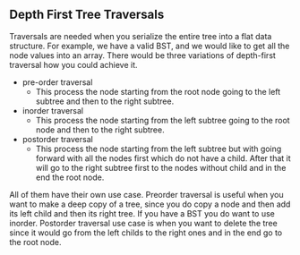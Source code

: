 ## Depth First Tree Traversals

Traversals are needed when you serialize the entire tree into a flat data structure. For example, we have a valid BST, and we would like to get all the node values into an array. There would be three variations of depth-first traversal how you could achieve it.

- pre-order traversal
  - This process the node starting from the root node going to the left subtree and then to the right subtree.
- inorder traversal
  - This process the node starting from the left subtree going to the root node and then to the right subtree.
- postorder traversal
  - This process the node starting from the left subtree but with going forward with all the nodes first which do not have a child. After that it will go to the right subtree first to the nodes without child and in the end the root node.

All of them have their own use case. Preorder traversal is useful when you want to make a deep copy of a tree, since you do copy a node and then add its left child and then its right tree. If you have a BST you do want to use inorder. Postorder traversal use case is when you want to delete the tree since it would go from the left childs to the right ones and in the end go to the root node.
